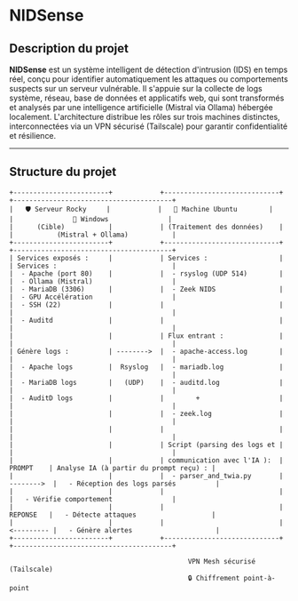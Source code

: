 # NIDSense

## Description du projet

**NIDSense** est un système intelligent de détection d'intrusion (IDS) en temps réel, conçu pour identifier automatiquement les attaques ou comportements suspects sur un serveur vulnérable.
Il s'appuie sur la collecte de logs système, réseau, base de données et applicatifs web, qui sont transformés et analysés par une intelligence artificielle (Mistral via Ollama) hébergée localement.
L'architecture distribue les rôles sur trois machines distinctes, interconnectées via un VPN sécurisé (Tailscale) pour garantir confidentialité et résilience.

---

## Structure du projet

```
+------------------------+            +-----------------------------+             +----------------------------------------+
|   🛡️ Serveur Rocky     |            |   🔎 Machine Ubuntu        |             |               🤖 Windows               |
|      (Cible)           |            | (Traitement des données)    |             |           (Mistral + Ollama)           |
+------------------------+            +-----------------------------+             +----------------------------------------+
| Services exposés :     |            | Services :                  |             | Services :                             |
|  - Apache (port 80)    |            |  - rsyslog (UDP 514)        |             |  - Ollama (Mistral)                    |
|  - MariaDB (3306)      |            |  - Zeek NIDS                |             |  - GPU Accélération                    |
|  - SSH (22)            |            |                             |             |                                        |
|  - Auditd              |            |                             |             |                                        |
|                        |            | Flux entrant :              |             |                                        |
| Génère logs :          | -------->  |  - apache-access.log        |             |                                        |
|  - Apache logs         |  Rsyslog   |  - mariadb.log              |             |                                        |
|  - MariaDB logs        |   (UDP)    |  - auditd.log               |             |                                        |
|  - AuditD logs         |            |        +                    |             |                                        |
|                        |            |  - zeek.log                 |             |                                        |
|                        |            |                             |             |                                        |
|                        |            | Script (parsing des logs et |             |                                        |
|                        |            | communication avec l'IA ):  |   PROMPT    | Analyse IA (à partir du prompt reçu) : |
|                        |            |  - parser_and_twia.py       |  -------->  |   - Réception des logs parsés          |
|                        |            |                             |             |   - Vérifie comportement               |
|                        |            |                             |   REPONSE   |   - Détecte attaques                   |
|                        |            |                             |  <--------- |   - Génère alertes                     |
+------------------------+            +-----------------------------+             +----------------------------------------+
```

                                                 VPN Mesh sécurisé (Tailscale)
                                                 🔒 Chiffrement point-à-point


